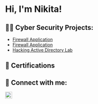 <h1>Hi, I'm Nikita! 

<h2>👨‍💻 Cyber Security Projects:</h2>

- [Firewall Application](https://github.com/NikitaKerai/FirewallApplication) 
- [Firewall Application]() 
- [Hacking Active Directory Lab]() 


<h2>📄 Certifications </h2>


<h2> 🤳 Connect with me:</h2>


[<img align="left" alt="NikitaKerai | LinkedIn" width="22px" src="https://cdn.jsdelivr.net/npm/simple-icons@v3/icons/linkedin.svg" />][linkedin]


[linkedin]: https://www.linkedin.com/in/nikita-k-663293120/

<!--
**joshmadakor1/joshmadakor1** is a ✨ _special_ ✨ repository because its `README.md` (this file) appears on your GitHub profile.

Here are some ideas to get you started:

- 🔭 I’m currently working on ...
- 🌱 I’m currently learning ...
- 👯 I’m looking to collaborate on ...
- 🤔 I’m looking for help with ...
- 💬 Ask me about ...
- 📫 How to reach me: ...
- 😄 Pronouns: ...
- ⚡ Fun fact: ...
-->
